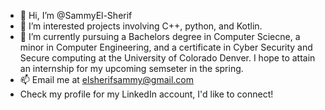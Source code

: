 - 👋 Hi, I’m @SammyEl-Sherif
- 👀 I’m interested projects involving C++, python, and Kotlin.
- 🌱 I’m currently pursuing a Bachelors degree in Computer Sciecne, a minor in Computer Engineering, and a certificate in Cyber Security and Secure computing at the University of Colorado Denver. I hope to attain an internship for my upcoming semseter in the spring.
- 📫 Email me at elsherifsammy@gmail.com
- Check my profile for my LinkedIn account, I'd like to connect!

<!---
SammyEl-Sherif/SammyEl-Sherif is a ✨ special ✨ repository because its `README.md` (this file) appears on your GitHub profile.
You can click the Preview link to take a look at your changes.
--->
